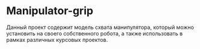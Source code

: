 # Manipulator-grip
Данный проект содержит модель схвата манипулятора, который можно установить на своего собственного робота, а также использовать в рамках различных курсовых проектов.
